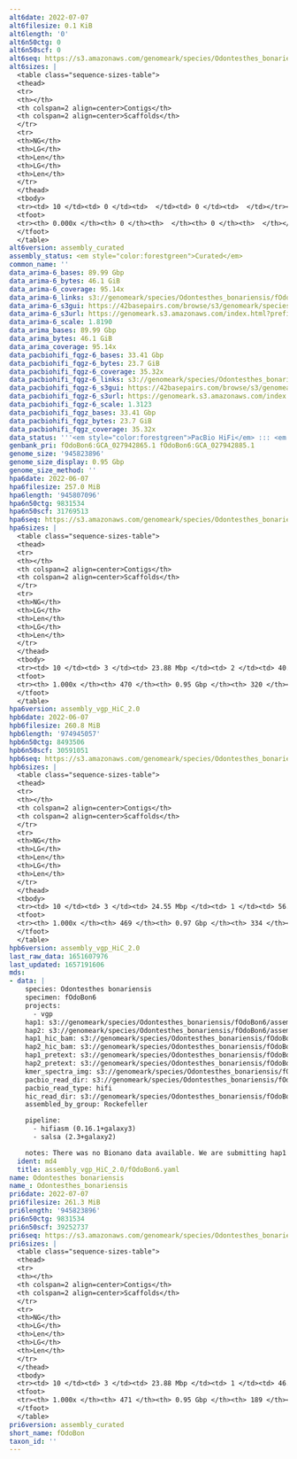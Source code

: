 ```yaml
---
alt6date: 2022-07-07
alt6filesize: 0.1 KiB
alt6length: '0'
alt6n50ctg: 0
alt6n50scf: 0
alt6seq: https://s3.amazonaws.com/genomeark/species/Odontesthes_bonariensis/fOdoBon6/assembly_curated/fOdoBon6.alt.cur.20220707.fasta.gz
alt6sizes: |
  <table class="sequence-sizes-table">
  <thead>
  <tr>
  <th></th>
  <th colspan=2 align=center>Contigs</th>
  <th colspan=2 align=center>Scaffolds</th>
  </tr>
  <tr>
  <th>NG</th>
  <th>LG</th>
  <th>Len</th>
  <th>LG</th>
  <th>Len</th>
  </tr>
  </thead>
  <tbody>
  <tr><td> 10 </td><td> 0 </td><td>  </td><td> 0 </td><td>  </td></tr><tr><td> 20 </td><td> 0 </td><td>  </td><td> 0 </td><td>  </td></tr><tr><td> 30 </td><td> 0 </td><td>  </td><td> 0 </td><td>  </td></tr><tr><td> 40 </td><td> 0 </td><td>  </td><td> 0 </td><td>  </td></tr><tr style="background-color:#cccccc;"><td> 50 </td><td> 0 </td><td>  </td><td> 0 </td><td>  </td></tr><tr><td> 60 </td><td> 0 </td><td>  </td><td> 0 </td><td>  </td></tr><tr><td> 70 </td><td> 0 </td><td>  </td><td> 0 </td><td>  </td></tr><tr><td> 80 </td><td> 0 </td><td>  </td><td> 0 </td><td>  </td></tr><tr><td> 90 </td><td> 0 </td><td>  </td><td> 0 </td><td>  </td></tr><tr><td> 100 </td><td> 0 </td><td>  </td><td> 0 </td><td>  </td></tr></tbody>
  <tfoot>
  <tr><th> 0.000x </th><th> 0 </th><th>  </th><th> 0 </th><th>  </th></tr>
  </tfoot>
  </table>
alt6version: assembly_curated
assembly_status: <em style="color:forestgreen">Curated</em>
common_name: ''
data_arima-6_bases: 89.99 Gbp
data_arima-6_bytes: 46.1 GiB
data_arima-6_coverage: 95.14x
data_arima-6_links: s3://genomeark/species/Odontesthes_bonariensis/fOdoBon6/genomic_data/arima/<br>
data_arima-6_s3gui: https://42basepairs.com/browse/s3/genomeark/species/Odontesthes_bonariensis/fOdoBon6/genomic_data/arima/
data_arima-6_s3url: https://genomeark.s3.amazonaws.com/index.html?prefix=species/Odontesthes_bonariensis/fOdoBon6/genomic_data/arima/
data_arima-6_scale: 1.8190
data_arima_bases: 89.99 Gbp
data_arima_bytes: 46.1 GiB
data_arima_coverage: 95.14x
data_pacbiohifi_fqgz-6_bases: 33.41 Gbp
data_pacbiohifi_fqgz-6_bytes: 23.7 GiB
data_pacbiohifi_fqgz-6_coverage: 35.32x
data_pacbiohifi_fqgz-6_links: s3://genomeark/species/Odontesthes_bonariensis/fOdoBon6/genomic_data/pacbio_hifi/<br>
data_pacbiohifi_fqgz-6_s3gui: https://42basepairs.com/browse/s3/genomeark/species/Odontesthes_bonariensis/fOdoBon6/genomic_data/pacbio_hifi/
data_pacbiohifi_fqgz-6_s3url: https://genomeark.s3.amazonaws.com/index.html?prefix=species/Odontesthes_bonariensis/fOdoBon6/genomic_data/pacbio_hifi/
data_pacbiohifi_fqgz-6_scale: 1.3123
data_pacbiohifi_fqgz_bases: 33.41 Gbp
data_pacbiohifi_fqgz_bytes: 23.7 GiB
data_pacbiohifi_fqgz_coverage: 35.32x
data_status: '''<em style="color:forestgreen">PacBio HiFi</em> ::: <em style="color:forestgreen">Arima</em>'''
genbank_pri: fOdoBon6:GCA_027942865.1 fOdoBon6:GCA_027942885.1
genome_size: '945823896'
genome_size_display: 0.95 Gbp
genome_size_method: ''
hpa6date: 2022-06-07
hpa6filesize: 257.0 MiB
hpa6length: '945807096'
hpa6n50ctg: 9831534
hpa6n50scf: 31769513
hpa6seq: https://s3.amazonaws.com/genomeark/species/Odontesthes_bonariensis/fOdoBon6/assembly_vgp_HiC_2.0/fOdoBon6.HiC.hap1.20220607.fasta.gz
hpa6sizes: |
  <table class="sequence-sizes-table">
  <thead>
  <tr>
  <th></th>
  <th colspan=2 align=center>Contigs</th>
  <th colspan=2 align=center>Scaffolds</th>
  </tr>
  <tr>
  <th>NG</th>
  <th>LG</th>
  <th>Len</th>
  <th>LG</th>
  <th>Len</th>
  </tr>
  </thead>
  <tbody>
  <tr><td> 10 </td><td> 3 </td><td> 23.88 Mbp </td><td> 2 </td><td> 40.16 Mbp </td></tr><tr><td> 20 </td><td> 7 </td><td> 19.95 Mbp </td><td> 4 </td><td> 37.98 Mbp </td></tr><tr><td> 30 </td><td> 13 </td><td> 16.07 Mbp </td><td> 7 </td><td> 36.05 Mbp </td></tr><tr><td> 40 </td><td> 19 </td><td> 12.96 Mbp </td><td> 9 </td><td> 33.35 Mbp </td></tr><tr style="background-color:#cccccc;"><td> 50 </td><td> 28 </td><td style="background-color:#88ff88;"> 9.83 Mbp </td><td> 12 </td><td style="background-color:#88ff88;"> 31.77 Mbp </td></tr><tr><td> 60 </td><td> 40 </td><td> 6.46 Mbp </td><td> 15 </td><td> 31.39 Mbp </td></tr><tr><td> 70 </td><td> 57 </td><td> 4.96 Mbp </td><td> 18 </td><td> 29.87 Mbp </td></tr><tr><td> 80 </td><td> 80 </td><td> 3.29 Mbp </td><td> 22 </td><td> 20.46 Mbp </td></tr><tr><td> 90 </td><td> 126 </td><td> 1.35 Mbp </td><td> 37 </td><td> 3.80 Mbp </td></tr><tr><td> 100 </td><td> 469 </td><td> 10.92 Kbp </td><td> 319 </td><td> 10.92 Kbp </td></tr></tbody>
  <tfoot>
  <tr><th> 1.000x </th><th> 470 </th><th> 0.95 Gbp </th><th> 320 </th><th> 0.95 Gbp </th></tr>
  </tfoot>
  </table>
hpa6version: assembly_vgp_HiC_2.0
hpb6date: 2022-06-07
hpb6filesize: 260.8 MiB
hpb6length: '974945057'
hpb6n50ctg: 8493506
hpb6n50scf: 30591051
hpb6seq: https://s3.amazonaws.com/genomeark/species/Odontesthes_bonariensis/fOdoBon6/assembly_vgp_HiC_2.0/fOdoBon6.HiC.hap2.20220607.fasta.gz
hpb6sizes: |
  <table class="sequence-sizes-table">
  <thead>
  <tr>
  <th></th>
  <th colspan=2 align=center>Contigs</th>
  <th colspan=2 align=center>Scaffolds</th>
  </tr>
  <tr>
  <th>NG</th>
  <th>LG</th>
  <th>Len</th>
  <th>LG</th>
  <th>Len</th>
  </tr>
  </thead>
  <tbody>
  <tr><td> 10 </td><td> 3 </td><td> 24.55 Mbp </td><td> 1 </td><td> 56.20 Mbp </td></tr><tr><td> 20 </td><td> 7 </td><td> 21.25 Mbp </td><td> 3 </td><td> 41.14 Mbp </td></tr><tr><td> 30 </td><td> 12 </td><td> 19.23 Mbp </td><td> 5 </td><td> 39.35 Mbp </td></tr><tr><td> 40 </td><td> 18 </td><td> 14.04 Mbp </td><td> 8 </td><td> 33.62 Mbp </td></tr><tr style="background-color:#cccccc;"><td> 50 </td><td> 27 </td><td style="background-color:#88ff88;"> 8.49 Mbp </td><td> 11 </td><td style="background-color:#88ff88;"> 30.59 Mbp </td></tr><tr><td> 60 </td><td> 40 </td><td> 6.51 Mbp </td><td> 14 </td><td> 29.63 Mbp </td></tr><tr><td> 70 </td><td> 57 </td><td> 4.97 Mbp </td><td> 18 </td><td> 26.00 Mbp </td></tr><tr><td> 80 </td><td> 84 </td><td> 2.83 Mbp </td><td> 23 </td><td> 8.05 Mbp </td></tr><tr><td> 90 </td><td> 135 </td><td> 1.14 Mbp </td><td> 47 </td><td> 1.96 Mbp </td></tr><tr><td> 100 </td><td> 468 </td><td> 13.80 Kbp </td><td> 333 </td><td> 13.80 Kbp </td></tr></tbody>
  <tfoot>
  <tr><th> 1.000x </th><th> 469 </th><th> 0.97 Gbp </th><th> 334 </th><th> 0.97 Gbp </th></tr>
  </tfoot>
  </table>
hpb6version: assembly_vgp_HiC_2.0
last_raw_data: 1651607976
last_updated: 1657191606
mds:
- data: |
    species: Odontesthes bonariensis
    specimen: fOdoBon6
    projects:
      - vgp
    hap1: s3://genomeark/species/Odontesthes_bonariensis/fOdoBon6/assembly_vgp_HiC_2.0/fOdoBon6.20220607.hap1.fasta.gz
    hap2: s3://genomeark/species/Odontesthes_bonariensis/fOdoBon6/assembly_vgp_HiC_2.0/fOdoBon6.20220607.hap2.fasta.gz
    hap1_hic_bam: s3://genomeark/species/Odontesthes_bonariensis/fOdoBon6/assembly_vgp_HiC_2.0/evaluation/hap1/pretext/fOdoBon6_hap1__s2.bam
    hap2_hic_bam: s3://genomeark/species/Odontesthes_bonariensis/fOdoBon6/assembly_vgp_HiC_2.0/evaluation/hap2/pretext/fOdoBon6_hap2__s2.bam
    hap1_pretext: s3://genomeark/species/Odontesthes_bonariensis/fOdoBon6/assembly_vgp_HiC_2.0/evaluation/hap1/pretext/fOdoBon6_hap1__s2_heatmap.pretext
    hap2_pretext: s3://genomeark/species/Odontesthes_bonariensis/fOdoBon6/assembly_vgp_HiC_2.0/evaluation/hap1/pretext/fOdoBon6_hap2__s2_heatmap.pretext
    kmer_spectra_img: s3://genomeark/species/Odontesthes_bonariensis/fOdoBon6/assembly_vgp_HiC_2.0/evaluation/merqury/fOdoBon6_png/
    pacbio_read_dir: s3://genomeark/species/Odontesthes_bonariensis/fOdoBon6/genomic_data/pacbio_hifi/
    pacbio_read_type: hifi
    hic_read_dir: s3://genomeark/species/Odontesthes_bonariensis/fOdoBon6/genomic_data/arima/
    assembled_by_group: Rockefeller

    pipeline:
      - hifiasm (0.16.1+galaxy3)
      - salsa (2.3+galaxy2)

    notes: There was no Bionano data available. We are submitting hap1 for curation. Information for both hap1 and hap2 are listed here in case it would be useful.
  ident: md4
  title: assembly_vgp_HiC_2.0/fOdoBon6.yaml
name: Odontesthes bonariensis
name_: Odontesthes_bonariensis
pri6date: 2022-07-07
pri6filesize: 261.3 MiB
pri6length: '945823896'
pri6n50ctg: 9831534
pri6n50scf: 39252737
pri6seq: https://s3.amazonaws.com/genomeark/species/Odontesthes_bonariensis/fOdoBon6/assembly_curated/fOdoBon6.pri.cur.20220707.fasta.gz
pri6sizes: |
  <table class="sequence-sizes-table">
  <thead>
  <tr>
  <th></th>
  <th colspan=2 align=center>Contigs</th>
  <th colspan=2 align=center>Scaffolds</th>
  </tr>
  <tr>
  <th>NG</th>
  <th>LG</th>
  <th>Len</th>
  <th>LG</th>
  <th>Len</th>
  </tr>
  </thead>
  <tbody>
  <tr><td> 10 </td><td> 3 </td><td> 23.88 Mbp </td><td> 1 </td><td> 46.87 Mbp </td></tr><tr><td> 20 </td><td> 7 </td><td> 19.95 Mbp </td><td> 4 </td><td> 42.25 Mbp </td></tr><tr><td> 30 </td><td> 13 </td><td> 16.07 Mbp </td><td> 6 </td><td> 40.69 Mbp </td></tr><tr><td> 40 </td><td> 19 </td><td> 12.96 Mbp </td><td> 8 </td><td> 40.12 Mbp </td></tr><tr style="background-color:#cccccc;"><td> 50 </td><td> 28 </td><td style="background-color:#88ff88;"> 9.83 Mbp </td><td> 11 </td><td style="background-color:#88ff88;"> 39.25 Mbp </td></tr><tr><td> 60 </td><td> 40 </td><td> 6.46 Mbp </td><td> 13 </td><td> 38.54 Mbp </td></tr><tr><td> 70 </td><td> 57 </td><td> 4.96 Mbp </td><td> 15 </td><td> 38.31 Mbp </td></tr><tr><td> 80 </td><td> 80 </td><td> 3.29 Mbp </td><td> 18 </td><td> 35.39 Mbp </td></tr><tr><td> 90 </td><td> 126 </td><td> 1.35 Mbp </td><td> 21 </td><td> 33.06 Mbp </td></tr><tr><td> 100 </td><td> 470 </td><td> 10.92 Kbp </td><td> 188 </td><td> 10.92 Kbp </td></tr></tbody>
  <tfoot>
  <tr><th> 1.000x </th><th> 471 </th><th> 0.95 Gbp </th><th> 189 </th><th> 0.95 Gbp </th></tr>
  </tfoot>
  </table>
pri6version: assembly_curated
short_name: fOdoBon
taxon_id: ''
---
```


